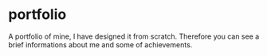 # portfolio
A portfolio of mine, I have designed it from scratch. Therefore you can see a brief informations about me and some of achievements.  
